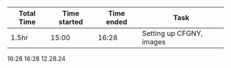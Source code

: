 
| Total Time | Time started | Time ended | Task                     |
| ---------- | ------------ | ---------- | ------------------------ |
| 1.5hr      | 15:00        | 16:28      | Setting up CFGNY, images |
16:28
16:28
12.28.24 